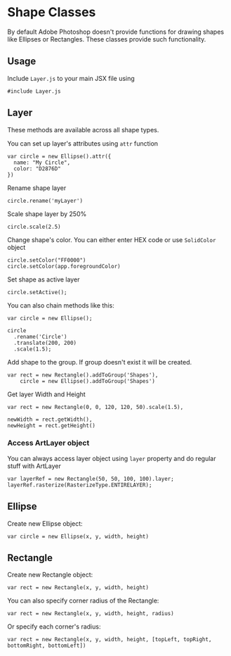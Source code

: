 # Shape Classes
By default Adobe Photoshop doesn't provide functions for drawing shapes like Ellipses or Rectangles.
These classes provide such functionality.

## Usage
Include `Layer.js` to your main JSX file using
```
#include Layer.js
```

## Layer
These methods are available across all shape types. 

You can set up layer's attributes using `attr` function
```
var circle = new Ellipse().attr({
  name: "My Circle",
  color: "D2876D"
})
```

Rename shape layer
```
circle.rename('myLayer')
```

Scale shape layer by 250%
```
circle.scale(2.5)
```

Change shape's color. You can either enter HEX code or use `SolidColor` object
```
circle.setColor("FF0000")
circle.setColor(app.foregroundColor)
```

Set shape as active layer
```
circle.setActive();
```

You can also chain methods like this:
```
var circle = new Ellipse();

circle
  .rename('Circle')
  .translate(200, 200)
  .scale(1.5);
```

Add shape to the group. If group doesn't exist it will be created.
```
var rect = new Rectangle().addToGroup('Shapes'),
    circle = new Ellipse().addToGroup('Shapes')
```

Get layer Width and Height
```
var rect = new Rectangle(0, 0, 120, 120, 50).scale(1.5),

newWidth = rect.getWidth(),
newHeight = rect.getHeight()
```

### Access ArtLayer object
You can always access layer object using `layer` property and do regular stuff with ArtLayer
```
var layerRef = new Rectangle(50, 50, 100, 100).layer;
layerRef.rasterize(RasterizeType.ENTIRELAYER);
```

## Ellipse
Create new Ellipse object:
```
var circle = new Ellipse(x, y, width, height)
```

## Rectangle
Create new Rectangle object:
```
var rect = new Rectangle(x, y, width, height)
```

You can also specify corner radius of the Rectangle:
```
var rect = new Rectangle(x, y, width, height, radius)
```

Or specify each corner's radius:
```
var rect = new Rectangle(x, y, width, height, [topLeft, topRight, bottomRight, bottomLeft])
```